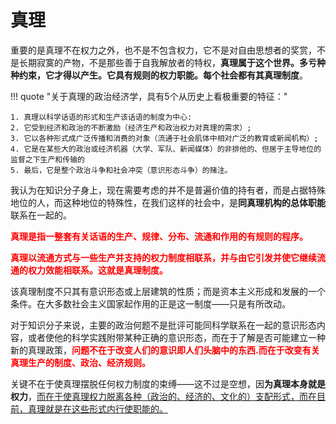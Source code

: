 # 真理

重要的是真理不在权力之外，也不是不包含权力，它不是对自由思想者的奖赏，不是长期寂寞的产物，不是那些善于自我解放者的特权，**真理属于这个世界。多亏种种约束，它才得以产生。它具有规则的权力职能。每个社会都有其真理制度**。

!!! quote "关于真理的政治经济学，具有5个从历史上看极重要的特征："

    1. 真理以科学话语的形式和生产该话语的制度为中心:
    2. 它受到经济和政治的不断激励（经济生产和政治权力对真理的需求）;
    3. 它以各种形式成广泛传播和消费的对象（流通于社会肌体中相对广泛的教育或新闻机构）;
    4. 它是在某些大的政治或经济机器（大学、军队、新闻媒体）的非排他的、但居于主导地位的监督之下生产和传输的
    5. 最后，它是整个政治斗争和社会冲突（意识形态斗争）的赌注。

我认为在知识分子身上，现在需要考虑的并不是普遍价值的持有者，而是占据特殊地位的人，而这种地位的特殊性，在我们这样的社会中，是**同真理机构的总体职能**联系在一起的。

<span style="color:red;font-weight:bold">真理是指一整套有关话语的生产、规律、分布、流通和作用的有规则的程序。</span>

<span style="color:red;font-weight:bold">真理以流通方式与一些生产并支持的权力制度相联系，并与由它引发并使它继续流通的权力效能相联系。这就是真理制度。</span>

该真理制度不只其有意识形态或上层建筑的性质；而是资本主义形成和发展的一个条件。在大多数社会主义国家起作用的正是这一制度——只是有所改动。

对于知识分子来说，主要的政治何题不是批评可能同科学联系在一起的意识形态内容，或者使他的科学实践附带某种正确的意识形态，而在于了解是否可能建立一种新的真理政策，<span style="color:red;font-weight:bold">问题不在于改变人们的意识即人们头脑中的东西.而在于改变有关真理生产的制度、政治、经济规则。</span>

关键不在于使真理摆脱任何权力制度的束缚——这不过是空想，因**为真理本身就是权力**，<u>而在于使真理权力脱离各种（政治的、经济的、文化的）支配形式，而在目前，真理就是在这些形式内行使职能的。</u>